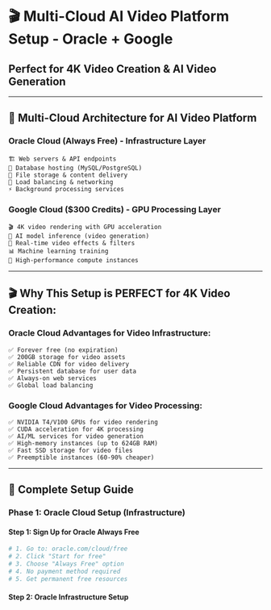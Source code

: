 # 🎬 Multi-Cloud AI Video Platform Setup - Oracle + Google
## **Perfect for 4K Video Creation & AI Video Generation**

---

## 🎯 **Multi-Cloud Architecture for AI Video Platform**

### **Oracle Cloud (Always Free) - Infrastructure Layer**
```
🏗️ Web servers & API endpoints
💾 Database hosting (MySQL/PostgreSQL)
📁 File storage & content delivery
🔗 Load balancing & networking
⚡ Background processing services
```

### **Google Cloud ($300 Credits) - GPU Processing Layer**
```
🎬 4K video rendering with GPU acceleration
🤖 AI model inference (video generation)
🎨 Real-time video effects & filters
📊 Machine learning training
🚀 High-performance compute instances
```

---

## 🎬 **Why This Setup is PERFECT for 4K Video Creation:**

### **Oracle Cloud Advantages for Video Infrastructure:**
```
✅ Forever free (no expiration)
✅ 200GB storage for video assets
✅ Reliable CDN for video delivery
✅ Persistent database for user data
✅ Always-on web services
✅ Global load balancing
```

### **Google Cloud Advantages for Video Processing:**
```
✅ NVIDIA T4/V100 GPUs for video rendering
✅ CUDA acceleration for 4K processing
✅ AI/ML services for video generation
✅ High-memory instances (up to 624GB RAM)
✅ Fast SSD storage for video files
✅ Preemptible instances (60-90% cheaper)
```

---

## 🚀 **Complete Setup Guide**

### **Phase 1: Oracle Cloud Setup (Infrastructure)**

#### **Step 1: Sign Up for Oracle Always Free**
```bash
# 1. Go to: oracle.com/cloud/free
# 2. Click "Start for free"
# 3. Choose "Always Free" option
# 4. No payment method required
# 5. Get permanent free resources
```

#### **Step 2: Oracle Infrastructure Setup**
